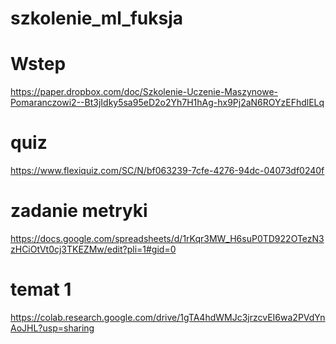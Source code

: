 # szkolenie_ml_fuksja

# Wstep

https://paper.dropbox.com/doc/Szkolenie-Uczenie-Maszynowe-Pomaranczowi2--Bt3jIdky5sa95eD2o2Yh7H1hAg-hx9Pj2aN6ROYzEFhdlELq

# quiz

https://www.flexiquiz.com/SC/N/bf063239-7cfe-4276-94dc-04073df0240f

# zadanie metryki

https://docs.google.com/spreadsheets/d/1rKqr3MW_H6suP0TD922OTezN3zHCiOtVt0cj3TKEZMw/edit?pli=1#gid=0

# temat 1

https://colab.research.google.com/drive/1gTA4hdWMJc3jrzcvEI6wa2PVdYnAoJHL?usp=sharing
